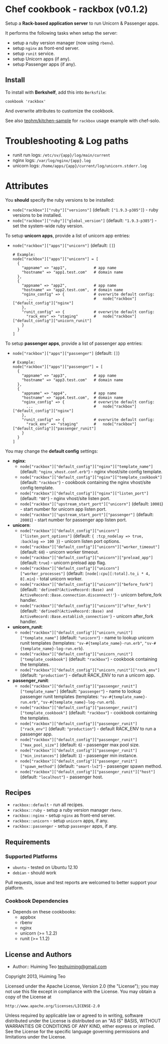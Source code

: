 # Chef cookbook - rackbox (v0.1.2)

Setup a **Rack-based application server** to run Unicorn & Passenger apps.

It performs the following tasks when setup the server:

 * setup a ruby version manager (now using `rbenv`).
 * setup `nginx` as front-end server.
 * setup `runit` service.
 * setup Unicorn apps (if any).
 * setup Passenger apps (if any).

## Install

To install with **Berkshelf**, add this into `Berksfile`:

```
cookbook 'rackbox'
```

And overwrite attributes to customize the cookbook.

See also [teohm/kitchen-sample](https://github.com/teohm/kitchen-example) for `rackbox` usage example with chef-solo.

# Troubleshooting & Log paths

* runit run logs: `/etc/sv/{app}/log/main/current`
* nginx logs: `/var/log/nginx/{app}.log`
* unicorn logs: `/home/apps/{app}/current/log/unicorn.stderr.log`

# Attributes

You **should** specify the ruby versions to be installed:

 * `node["rackbox"]["ruby"]["versions"]` (default: `["1.9.3-p385"]`) - ruby versions to be installed.
 * `node["rackbox"]["ruby"]["global_version"]` (default: `"1.9.3-p385"`) - set the system-wide ruby version.
 
To setup **unicorn apps**, provide a list of unicorn app entries:

 * `node["rackbox"]["apps"]["unicorn"]` (default: `[]`)
 
   ```
   # Example:
   node["rackbox"]["apps"]["unicorn"] = [
     {
       "appname" => "app1",            # app name
       "hostname" => "app1.test.com"   # domain name
     },
     {
       "appname" => "app2",            # app name
       "hostname" => "app2.test.com",  # domain name
       "nginx_config" => {             # overwrite default config:
         ...                           #   node["rackbox"]["default_config"]["nginx"]
       },
       "runit_config" => {             # overwrite default config:
         "rack_env" => "staging"       #   node["rackbox"]["default_config"]["unicorn_runit"]
       }
     }
   ]
   ```

To setup **passenger apps**, provide a list of passenger app entries:

 * `node["rackbox"]["apps"]["passenger"]` (default: `[]`)
 
   ```
   # Example:
   node["rackbox"]["apps"]["passenger"] = [
     {
       "appname" => "app3",            # app name
       "hostname" => "app3.test.com"   # domain name
     },
     {
       "appname" => "app4",            # app name
       "hostname" => "app4.test.com",  # domain name
       "nginx_config" => {             # overwrite default config:
         ...                           #   node["rackbox"]["default_config"]["nginx"]
       },
       "runit_config" => {             # overwrite default config:
         "rack_env" => "staging"       #   node["rackbox"]["default_config"]["passenger_runit"]
       }
     }
   ]
   ```

You may change the **default config** settings:

 * **nginx**:
   * `node["rackbox"]["default_config"]["nginx"]["template_name"]` (default: `"nginx_vhost.conf.erb"`) - nginx vhost/site config template.
   * `node["rackbox"]["default_config"]["nginx"]["template_cookbook"]` (default: `"rackbox"`) - cookbook containing the nginx vhost/site config template.
   * `node["rackbox"]["default_config"]["nginx"]["listen_port"]` (default: `"80"`) - nginx vhost/site listen port.
   * `node["rackbox"]["upstream_start_port"]["unicorn"]` (default: `10001`) - start number for unicorn app listen port.
   * `node["rackbox"]["upstream_start_port"]["passenger"]` (default: `20001`) - start number for passenger app listen port.
 * **unicorn**:
   * `node["rackbox"]["default_config"]["unicorn"]["listen_port_options"]` (default: `{ :tcp_nodelay => true, :backlog => 100 }`) - unicorn listen port options.
   * `node["rackbox"]["default_config"]["unicorn"]["worker_timeout"]` (default: `60`) - unicorn worker timeout.
   * `node["rackbox"]["default_config"]["unicorn"]["preload_app"]` (default: `true`) - unicorn preload app flag.
   * `node["rackbox"]["default_config"]["unicorn"]["worker_processes"]` (default: `[node[:cpu][:total].to_i * 4, 8].min`) - total unicorn worker.
   * `node["rackbox"]["default_config"]["unicorn"]["before_fork"]` (default: `'defined?(ActiveRecord::Base) and ActiveRecord::Base.connection.disconnect!'`) - unicorn before_fork handler.
   * `node["rackbox"]["default_config"]["unicorn"]["after_fork"]` (default: `'defined?(ActiveRecord::Base) and ActiveRecord::Base.establish_connection'`) - unicorn after_fork handler.
 * **unicorn_runit**:
   * `node["rackbox"]["default_config"]["unicorn_runit"]["template_name"]` (default: `"unicorn"`) - name to lookup unicorn runit templates (templates: `"sv-#{template_name}-run.erb"`, `"sv-#{template_name}-log-run.erb`).
   * `node["rackbox"]["default_config"]["unicorn_runit"]["template_cookbook"]` (default: `"rackbox"`) - cookbook containing the templates.
   * `node["rackbox"]["default_config"]["unicorn_runit"]["rack_env"]` (default: `"production"`) - default RACK_ENV to run a unicorn app.
 * **passenger_runit**:
   * `node["rackbox"]["default_config"]["passenger_runit"]["template_name"]` (default: `"passenger"`) - name to lookup passenger runit templates (templates: `"sv-#{template_name}-run.erb"`, `"sv-#{template_name}-log-run.erb`).
   * `node["rackbox"]["default_config"]["passenger_runit"]["template_cookbook"]` (default: `"rackbox"`) - cookbook containing the  templates.
   * `node["rackbox"]["default_config"]["passenger_runit"]["rack_env"]` (default: `"production"`) - default RACK_ENV to run a passenger app.
   * `node["rackbox"]["default_config"]["passenger_runit"]["max_pool_size"]` (default: `6`) - passenger max pool size.
   * `node["rackbox"]["default_config"]["passenger_runit"]["min_instances"]` (default: `1`) - passenger min instance.
   * `node["rackbox"]["default_config"]["passenger_runit"]["spawn_method"]` (default: `"smart-lv2"`) - passenger spawn method.
   * `node["rackbox"]["default_config"]["passenger_runit"]["host"]` (default: `"localhost"`) - passenger host.

## Recipes

 * `rackbox::default` - run all recipes.
 * `rackbox::ruby` - setup a ruby version manager `rbenv`.
 * `rackbox::nginx` - setup `nginx` as front-end server.
 * `rackbox::unicorn` - setup `unicorn` apps, if any.
 * `rackbox::passenger` - setup `passenger` apps, if any.

## Requirements

### Supported Platforms

 * `ubuntu` - tested on Ubuntu 12.10
 * `debian` - should work
 
Pull requests, issue and test reports are welcomed to better support your platform.
 
### Cookbook Dependencies

 * Depends on these cookbooks:
   * appbox
   * rbenv
   * nginx
   * unicorn (>= 1.2.2)
   * runit (>= 1.1.2)

## License and Authors

 * Author:: Huiming Teo <teohuiming@gmail.com>

Copyright 2013, Huiming Teo

Licensed under the Apache License, Version 2.0 (the "License");
you may not use this file except in compliance with the License.
You may obtain a copy of the License at

    http://www.apache.org/licenses/LICENSE-2.0

Unless required by applicable law or agreed to in writing, software
distributed under the License is distributed on an "AS IS" BASIS,
WITHOUT WARRANTIES OR CONDITIONS OF ANY KIND, either express or implied.
See the License for the specific language governing permissions and
limitations under the License.

